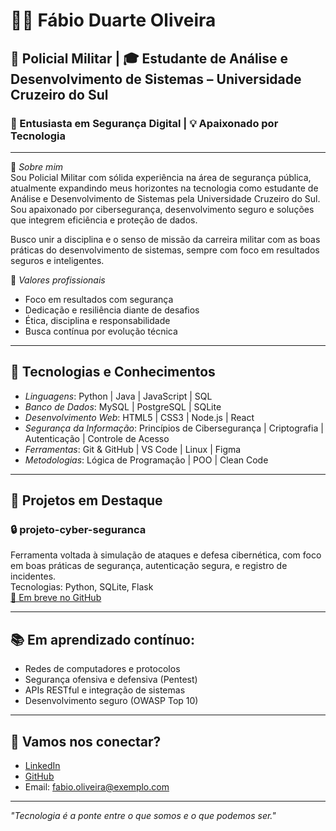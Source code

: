 # 👨‍💻 Fábio Duarte Oliveira

## 🚓 Policial Militar | 🎓 Estudante de Análise e Desenvolvimento de Sistemas – Universidade Cruzeiro do Sul  
### 🔐 Entusiasta em Segurança Digital | 💡 Apaixonado por Tecnologia

---

🎯 *Sobre mim*  
Sou Policial Militar com sólida experiência na área de segurança pública, atualmente expandindo meus horizontes na tecnologia como estudante de Análise e Desenvolvimento de Sistemas pela Universidade Cruzeiro do Sul. Sou apaixonado por cibersegurança, desenvolvimento seguro e soluções que integrem eficiência e proteção de dados.

Busco unir a disciplina e o senso de missão da carreira militar com as boas práticas do desenvolvimento de sistemas, sempre com foco em resultados seguros e inteligentes.

💼 *Valores profissionais*  
- Foco em resultados com segurança  
- Dedicação e resiliência diante de desafios  
- Ética, disciplina e responsabilidade  
- Busca contínua por evolução técnica

---

## 🧠 Tecnologias e Conhecimentos

- *Linguagens*: Python | Java | JavaScript | SQL  
- *Banco de Dados*: MySQL | PostgreSQL | SQLite  
- *Desenvolvimento Web*: HTML5 | CSS3 | Node.js | React  
- *Segurança da Informação*: Princípios de Cibersegurança | Criptografia | Autenticação | Controle de Acesso  
- *Ferramentas*: Git & GitHub | VS Code | Linux | Figma  
- *Metodologias*: Lógica de Programação | POO | Clean Code

---

## 📂 Projetos em Destaque

### 🔒 projeto-cyber-seguranca
Ferramenta voltada à simulação de ataques e defesa cibernética, com foco em boas práticas de segurança, autenticação segura, e registro de incidentes.  
Tecnologias: Python, SQLite, Flask  
[🔗 Em breve no GitHub](#)

---

## 📚 Em aprendizado contínuo:
- Redes de computadores e protocolos
- Segurança ofensiva e defensiva (Pentest)
- APIs RESTful e integração de sistemas
- Desenvolvimento seguro (OWASP Top 10)

---

## 🤝 Vamos nos conectar?

- [LinkedIn](https://www.linkedin.com/in/seu-usuario)  
- [GitHub](https://github.com/seu-usuario)  
- Email: fabio.oliveira@exemplo.com

---

*"Tecnologia é a ponte entre o que somos e o que podemos ser."*
